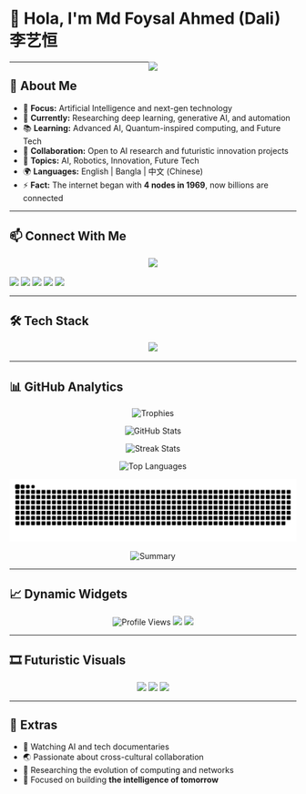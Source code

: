 # 👋 Hola, I'm Md Foysal Ahmed (Dali) 李艺恒  

<img align="right" src="https://media.giphy.com/media/Q7SKqn3G97xpmfSOvG/giphy.gif" width="260"/>

---

## 🔬 About Me  
- 🎯 **Focus:** Artificial Intelligence and next-gen technology  
- 🚀 **Currently:** Researching deep learning, generative AI, and automation  
- 📚 **Learning:** Advanced AI, Quantum-inspired computing, and Future Tech  
- 🤝 **Collaboration:** Open to AI research and futuristic innovation projects  
- 💬 **Topics:** AI, Robotics, Innovation, Future Tech  
- 🌍 **Languages:** English | Bangla | 中文 (Chinese)  
- ⚡ **Fact:** The internet began with **4 nodes in 1969**, now billions are connected  

---

## 📫 Connect With Me  
<p align="center">
  <!-- Primary Contact -->
  <a href="mailto:foysal.dali.fd@hotmail.com"><img src="https://img.shields.io/badge/📧%20Email%20(Primary)-0078D4?style=for-the-badge&logo=Microsoft-Outlook&logoColor=white"/></a>
  
  <!-- Secondary Contacts -->
  <a href="mailto:foysaldali@mails.swust.edu.cn"><img src="https://img.shields.io/badge/Academic%20Mail-0A66C2?style=for-the-badge&logo=Minutemailer&logoColor=white"/></a>
  <a href="https://www.linkedin.com/in/md-foysal-ahmed-%E6%9D%8E%E8%89%BA%E6%81%92%EF%BC%89-80909917a/"><img src="https://img.shields.io/badge/LinkedIn-171515?style=for-the-badge&logo=linkedin&logoColor=white"/></a>
  <a href="https://github.com/TripleTheGreatDali"><img src="https://img.shields.io/badge/GitHub-100000?style=for-the-badge&logo=github&logoColor=white"/></a>
  <a href="https://www.researchgate.net/profile/Md-Foysal-Ahmed-4"><img src="https://img.shields.io/badge/ResearchGate-00CCBB?style=for-the-badge&logo=researchgate&logoColor=white"/></a>
  <a href="https://orcid.org/0000-0002-5933-8968"><img src="https://img.shields.io/badge/ORCID-A6CE39?style=for-the-badge&logo=orcid&logoColor=white"/></a>
</p>

---

## 🛠️ Tech Stack  
<p align="center">
  <img src="https://skillicons.dev/icons?i=python,c,html,css,pytorch,tensorflow,sklearn,vscode,pycharm,anaconda,flask,sublime,linux,windows&theme=light"/>
</p>

---

## 📊 GitHub Analytics  

<p align="center">
  <img src="https://github-profile-trophy.vercel.app/?username=TripleTheGreatDali&theme=onestar&margin-w=10&margin-h=10&row=1&column=6" alt="Trophies"/>
</p>

<p align="center">
  <img src="https://github-readme-stats.vercel.app/api?username=TripleTheGreatDali&show_icons=true&theme=tokyonight&count_private=true&include_all_commits=true" alt="GitHub Stats"/>
</p>

<p align="center">
  <img src="https://github-readme-streak-stats.herokuapp.com/?user=TripleTheGreatDali&theme=tokyonight" alt="Streak Stats"/>
</p>

<p align="center">
  <img src="https://github-readme-stats.vercel.app/api/top-langs/?username=TripleTheGreatDali&layout=compact&theme=tokyonight" alt="Top Languages"/>
</p>

<p align="center">
  <img src="https://raw.githubusercontent.com/Platane/snk/output/github-contribution-grid-snake.svg" alt="Snake Animation"/>
</p>

<p align="center">
  <img src="https://github-profile-summary-cards.vercel.app/api/cards/profile-details?username=TripleTheGreatDali&theme=radical" alt="Summary"/>
</p>

---

## 📈 Dynamic Widgets  
<p align="center">
  <img src="https://komarev.com/ghpvc/?username=TripleTheGreatDali&style=for-the-badge&color=blue" alt="Profile Views"/>
  <img src="https://img.shields.io/github/followers/TripleTheGreatDali?label=Followers&style=for-the-badge&color=green"/>
  <img src="https://img.shields.io/github/stars/TripleTheGreatDali?label=Stars&style=for-the-badge&color=yellow"/>
</p>

---

## 🎞️ Futuristic Visuals  
<p align="center">
  <img src="https://media.giphy.com/media/L8K62iTDkzGX6/giphy.gif" width="280"/>
  <img src="https://media.giphy.com/media/YQitE4YNQNahy/giphy.gif" width="280"/>
  <img src="https://media.giphy.com/media/3o7TKQ2Pg7jQpFFpMO/giphy.gif" width="280"/>
</p>

---

## 🌟 Extras  
- 🎥 Watching AI and tech documentaries  
- 🌏 Passionate about cross-cultural collaboration  
- 📖 Researching the evolution of computing and networks  
- 🧠 Focused on building **the intelligence of tomorrow**  

